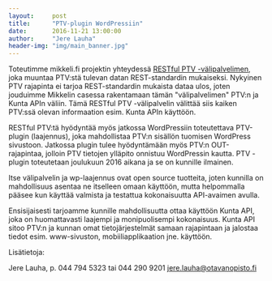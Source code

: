 ```yaml
---
layout:     post
title:      "PTV-plugin WordPressiin"
date:       2016-11-21 13:00:00
author:     "Jere Lauha"
header-img: "img/main_banner.jpg"
---
```


Toteutimme mikkeli.fi projektin yhteydessä [RESTful PTV -välipalvelimen](https://www.kunta-api.fi/2016/11/15/palvelinarkkitehtuuri-osa-1/), 
joka muuntaa PTV:stä tulevan datan REST-standardin mukaiseksi. 
Nykyinen PTV rajapinta ei tarjoa REST-standardin mukaista dataa ulos, joten jouduimme Mikkelin casessa
rakentamaan tämän "välipalvelimen" PTV:n ja Kunta APIn väliin. Tämä
RESTful PTV -välipalvelin välittää siis kaiken PTV:ssä olevan
informaation esim. Kunta APIn käyttöön.

RESTful PTV:tä hyödyntää myös jatkossa WordPressiin toteutettava
PTV-plugin (laajennus), joka mahdollistaa PTV:n sisällön tuomisen
WordPress sivustoon. Jatkossa plugin tulee hyödyntämään myös PTV:n
OUT-rajapintaa, jolloin PTV tietojen ylläpito onnistuu WordPressin
kautta. PTV -plugin toteutetaan joulukuun 2016 aikana ja se on
kunnille ilmainen.

Itse välipalvelin ja wp-laajennus ovat open source tuotteita, joten
kunnilla on mahdollisuus asentaa ne itselleen omaan käyttöön, mutta
helpommalla pääsee kun käyttää valmista ja testattua kokonaisuutta
API-avaimen avulla.

Ensisijaisesti tarjoamme kunnille mahdollisuutta ottaa käyttöön Kunta
API, joka on huomattavasti laajempi ja monipuolisempi kokonaisuus.
Kunta API sitoo PTV:n ja kunnan omat tietojärjestelmät samaan
rajapintaan ja jalostaa tiedot esim. www-sivuston, mobiiliapplikaation
jne. käyttöön.

Lisätietoja:

Jere Lauha, p. 044 794 5323 tai 044 290 9201
jere.lauha@otavanopisto.fi
